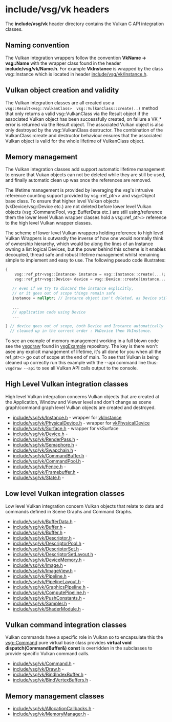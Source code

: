# include/vsg/vk headers
The **include/vsg/vk** header directory contains the Vulkan C API integration classes.

## Naming convention
The Vulkan integration wrappers follow the convention **VkName -> vsg::Name** with the wrapper class found in the header **include/vsg/vk/Name.h**. For example **VkInstance** is wrapped by the class vsg::Instance which is located in header [include/vsg/vk/Instance.h](Instance.h).

## Vulkan object creation and validity
The Vulkan integration classes are all created use a ```vsg::Result<vsg::VulkanClass>  vsg::VulkanClass::create(..)``` method that only returns a valid vsg::VulkanClass via the Result object if the associated Vulkan object has been successfully created, on failure a VK_* error is returned via the Result object. The associated Vulkan object is also only destroyed by the vsg::VulkanClass destructor.  The combination of the VulkanClass::create and destructor behaviour ensures that the associated Vulkan object is valid for the whole lifetime of VulkanClass object.

## Memory management
The Vulkan integration classes add support automatic lifetime management to ensure that Vukan objects can not be deleted while they are still be used, and finally automatic clean up was once the references are removed.

The lifetime management is provided by leveraging the vsg's intrusive reference counting support provided by vsg::ref_ptr<> and vsg::Object base class. To ensure that higher level Vulkan objects (vkDevice/vsg::Device etc.) are not deleted before lower level Vulkan objects (vsg::CommandPool, vsg::BufferData etc.) are still using/reference them the lower level Vulkan wrapper classes hold a vsg::ref_ptr<> reference to the high level Vulkan wrapper classes.

The scheme of lower level Vulkan wrappers holding reference to high level Vulkan Wrappers is outwardly the inverse of how one would normally think of ownership hierarchy, which would be along the lines of an Instance owning a list logical Devices, but the power behind this scheme is it enables decoupled, thread safe and robust lifetime management whilst remaining simple to implement and easy to use. The following pseudo code illustrates:

```c++
{
    vsg::ref_ptr<vsg::Instance> instance = vsg::Instance::create(...);
    vsg::ref_ptr<vsg::Device> device = vsg::Device::create(instance,...); // device holds a ref_ptr<> to instance

   // even if we try to discard the instance explicitly,
   // or it goes out of scope things remain safe
   instance = nullptr; // Instance object isn't deleted, as Device still needs it

   ...
   // application code using Device
   ...

} // device goes out of scope, both Device and Instance automatically
  // cleaned up in the correct order : VkDevice then VkInstance.
```

To see an example of memory management working in a full blown code see the [vsgdraw](https://github.com/vsg-dev/vsgExamples/tree/master/Desktop/vsgdraw) found in [vsgExample](https://github.com/vsg-dev/vsgExamples) repository. The key is there won't asee any explicit management of lifetime, it's all done for you when all the ref_ptr<> go out of scope at the end of main. To see that Vulkan is being cleaned up correctly run this example with the --api command line thus: ```vsgdraw --api``` to see all Vulkan API calls output to the console.

## High Level Vulkan integration classes

High level Vulkan integration concerns Vulkan objects that are created at the Application, Window and Viewer level and don't change as scene graph/command graph level Vulkan objects are created and destroyed.

* [include/vsg/vk/Instance.h](Instance.h) - wrapper for [vkInstance](https://www.khronos.org/registry/vulkan/specs/1.1-extensions/man/html/VkInstance.html)
* [include/vsg/vk/PhysicalDevice.h](PhysicalDevice.h) - wrapper for [vkPhysicalDevice](https://www.khronos.org/registry/vulkan/specs/1.1-extensions/man/html/VkPhysicalDevice.html)
* [include/vsg/vk/Surface.h](Surface.h) - wrapper for vkSurface
* [include/vsg/vk/Device.h](Device.h) -
* [include/vsg/vk/RenderPass.h](RenderPass.h) -
* [include/vsg/vk/Semaphore.h](Semaphore.h) -
* [include/vsg/vk/Swapchain.h](Swapchain.h) -
* [include/vsg/vk/CommandBuffer.h](CommandBuffer.h) -
* [include/vsg/vk/CommandPool.h](CommandPool.h) -
* [include/vsg/vk/Fence.h](Fence.h) -
* [include/vsg/vk/Framebuffer.h](Framebuffer.h) -
* [include/vsg/vk/State.h](State.h) -

## Low level Vulkan integration classes

Low level Vulkan integration concern Vulkan objects that relate to data and commands defined in Scene Graphs and Command Graphs.

* [include/vsg/vk/BufferData.h](BufferData.h) -
* [include/vsg/vk/Buffer.h](Buffer.h) -
* [include/vsg/vk/Buffer.h](Buffer.h) -
* [include/vsg/vk/Descriptor.h](Descriptor.h) -
* [include/vsg/vk/DescriptorPool.h](DescriptorPool.h) -
* [include/vsg/vk/DescriptorSet.h](DescriptorSet.h) -
* [include/vsg/vk/DescriptorSetLayout.h](DescriptorSetLayout.h) -
* [include/vsg/vk/DeviceMemory.h](DeviceMemory.h) -
* [include/vsg/vk/Image.h](Image.h) -
* [include/vsg/vk/ImageView.h](ImageView.h) -
* [include/vsg/vk/Pipeline.h](Pipeline.h) -
* [include/vsg/vk/PipelineLayout.h](PipelineLayout.h) -
* [include/vsg/vk/GraphicsPipeline.h](GraphicsPipeline.h) -
* [include/vsg/vk/ComputePipeline.h](ComputePipeline.h) -
* [include/vsg/vk/PushConstants.h](PushConstants.h) -
* [include/vsg/vk/Sampler.h](Sampler.h) -
* [include/vsg/vk/ShaderModule.h](ShaderModule.h) -

## Vulkan command integration classes

Vulkan commands have a specific role in Vulkan so to encapsulate this the [vsg::Command](Commnd.h) pure virtual base class provides **virtual void dispatch(CommandBuffer&) const** is overridden in the subclasses to provide specific Vulkan command calls.

* [include/vsg/vk/Command.h](Command.h) -
* [include/vsg/vk/Draw.h](Draw.h) -
* [include/vsg/vk/BindIndexBuffer.h](BindIndexBuffer.h) -
* [include/vsg/vk/BindVertexBuffers.h](BindVertexBuffers.h) -

## Memory management classes

* [include/vsg/vk/AllocationCallbacks.h](AllocationCallbacks.h) -
* [include/vsg/vk/MemoryManager.h](MemoryManager.h) -
